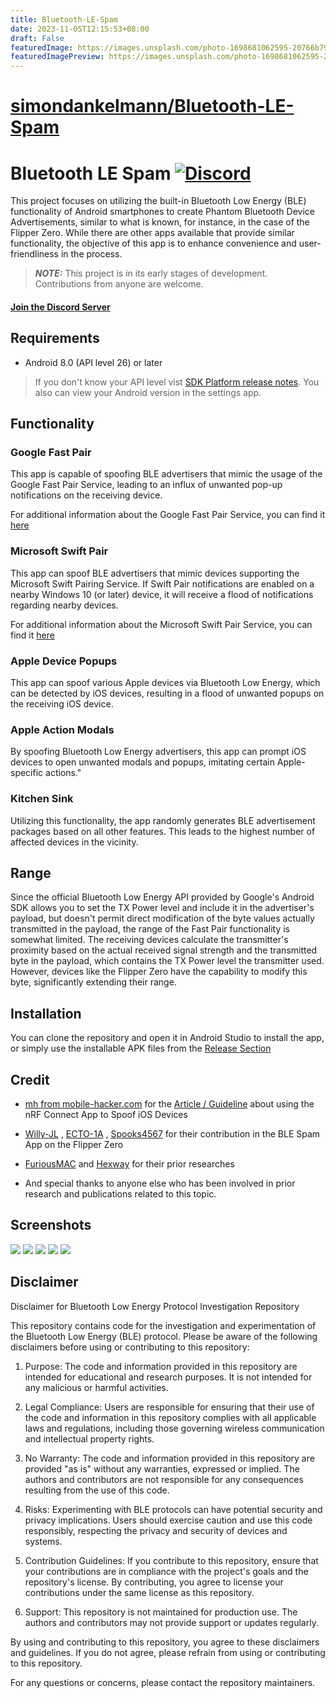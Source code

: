 ```yaml
---
title: Bluetooth-LE-Spam
date: 2023-11-05T12:15:53+08:00
draft: False
featuredImage: https://images.unsplash.com/photo-1698681062595-20766b790815?ixid=M3w0NjAwMjJ8MHwxfHJhbmRvbXx8fHx8fHx8fDE2OTkxNTc2NzR8&ixlib=rb-4.0.3
featuredImagePreview: https://images.unsplash.com/photo-1698681062595-20766b790815?ixid=M3w0NjAwMjJ8MHwxfHJhbmRvbXx8fHx8fHx8fDE2OTkxNTc2NzR8&ixlib=rb-4.0.3
---
```


# [simondankelmann/Bluetooth-LE-Spam](https://github.com/simondankelmann/Bluetooth-LE-Spam)

# Bluetooth LE Spam <a href="https://discord.gg/JHyKE8mZkE">![Discord](https://img.shields.io/discord/1170266776731406386?label=Discord&link=https%3A%2F%2Fdiscord.gg%2FJHyKE8mZkE)</a>

This project focuses on utilizing the built-in Bluetooth Low Energy (BLE) functionality of Android smartphones to create Phantom Bluetooth Device Advertisements, similar to what is known, for instance, in the case of the Flipper Zero. While there are other apps available that provide similar functionality, the objective of this app is to enhance convenience and user-friendliness in the process.

> **_NOTE:_**  This project is in its early stages of development. Contributions from anyone are welcome.

<h4><a href="https://discord.gg/JHyKE8mZkE">Join the Discord Server</a></h4>

## Requirements
- Android 8.0 (API level 26) or later
> If you don't know your API level vist [SDK Platform release notes](https://developer.android.com/tools/releases/platforms). You also can view your Android version in the settings app.

## Functionality
### Google Fast Pair
This app is capable of spoofing BLE advertisers that mimic the usage of the Google Fast Pair Service, leading to an influx of unwanted pop-up notifications on the receiving device.

For additional information about the Google Fast Pair Service, you can find it [here](https://developers.google.com/nearby/fast-pair/landing-page)

### Microsoft Swift Pair
This app can spoof BLE advertisers that mimic devices supporting the Microsoft Swift Pairing Service. If Swift Pair notifications are enabled on a nearby Windows 10 (or later) device, it will receive a flood of notifications regarding nearby devices.

For additional information about the Microsoft Swift Pair Service, you can find it [here](https://learn.microsoft.com/en-us/windows-hardware/design/component-guidelines/bluetooth-swift-pair)

### Apple Device Popups
This app can spoof various Apple devices via Bluetooth Low Energy, which can be detected by iOS devices, resulting in a flood of unwanted popups on the receiving iOS device.

### Apple Action Modals
By spoofing Bluetooth Low Energy advertisers, this app can prompt iOS devices to open unwanted modals and popups, imitating certain Apple-specific actions."

### Kitchen Sink
Utilizing this functionality, the app randomly generates BLE advertisement packages based on all other features. This leads to the highest number of affected devices in the vicinity.

## Range
Since the official Bluetooth Low Energy API provided by Google's Android SDK allows you to set the TX Power level and include it in the advertiser's payload, but doesn't permit direct modification of the byte values actually transmitted in the payload, the range of the Fast Pair functionality is somewhat limited. The receiving devices calculate the transmitter's proximity based on the actual received signal strength and the transmitted byte in the payload, which contains the TX Power level the transmitter used. However, devices like the Flipper Zero have the capability to modify this byte, significantly extending their range.

## Installation
You can clone the repository and open it in Android Studio to install the app, or simply use the installable APK files from the [Release Section](https://github.com/simondankelmann/Bluetooth-LE-Spam/releases)

## Credit
- [mh from mobile-hacker.com](https://www.mobile-hacker.com/author/boni11/) for the [Article / Guideline](https://www.mobile-hacker.com/2023/09/07/spoof-ios-devices-with-bluetooth-pairing-messages-using-android/) about using the nRF Connect App to Spoof iOS Devices

- [Willy-JL](https://github.com/Willy-JL) , [ECTO-1A](https://github.com/ECTO-1A) , [Spooks4567](https://github.com/Spooks4576) for their contribution in the BLE Spam App on the Flipper Zero

- [FuriousMAC](https://github.com/furiousMAC) and [Hexway](https://github.com/hexway) for their prior researches

- And special thanks to anyone else who has been involved in prior research and publications related to this topic.

## Screenshots
![](./Assets/Screenshots/ScreenshotFastPairing.jpeg)
![](./Assets/Screenshots/ScreenshotSwiftPair.jpeg)
![](./Assets/Screenshots/ScreenshotContinuityDevicePopUps.jpeg)
![](./Assets/Screenshots/ScreenshotContinuityActionModals.jpeg)
![](./Assets/Screenshots/ScreenshotKitchenSink.jpeg)

## Disclaimer
Disclaimer for Bluetooth Low Energy Protocol Investigation Repository

This repository contains code for the investigation and experimentation of the Bluetooth Low Energy (BLE) protocol. Please be aware of the following disclaimers before using or contributing to this repository:

1. Purpose: The code and information provided in this repository are intended for educational and research purposes. It is not intended for any malicious or harmful activities.

2. Legal Compliance: Users are responsible for ensuring that their use of the code and information in this repository complies with all applicable laws and regulations, including those governing wireless communication and intellectual property rights.

3. No Warranty: The code and information provided in this repository are provided "as is" without any warranties, expressed or implied. The authors and contributors are not responsible for any consequences resulting from the use of this code.

4. Risks: Experimenting with BLE protocols can have potential security and privacy implications. Users should exercise caution and use this code responsibly, respecting the privacy and security of devices and systems.

5. Contribution Guidelines: If you contribute to this repository, ensure that your contributions are in compliance with the project's goals and the repository's license. By contributing, you agree to license your contributions under the same license as this repository.

6. Support: This repository is not maintained for production use. The authors and contributors may not provide support or updates regularly.

By using and contributing to this repository, you agree to these disclaimers and guidelines. If you do not agree, please refrain from using or contributing to this repository.

For any questions or concerns, please contact the repository maintainers.



